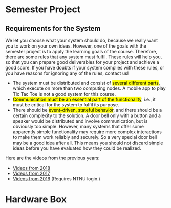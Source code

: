 # Semester Project

## Requirements for the System

We let you choose what your system should do, because we really want you to work on your own ideas. However, one of the goals with the semester project is to apply the learning goals of the course. Therefore, there are some rules that any system must fulfil. These rules will help you, so that you can prepare good deliverables for your project and achieve a good score. If you have doubts if your system complies with these rules, or you have reasons for ignoring any of the rules, contact us!

* The system must be distributed and consist of <mark>several different parts</mark>, which execute on more than two computing nodes. A mobile app to play Tic Tac Toe is not a good system for this course.
* <mark>Communication must be an essential part of the functionality</mark>, i.e., it must be critical for the system to fulfil its purpose.
* There should be <mark>event-driven, stateful behavior</mark>, and there should be a certain complexity to the solution. A door bell only with a button and a speaker would be distributed and involve communication, but is obviously too simple. However, many systems that offer some apparently simple functionality may require more complex interactions to make them work reliably and securely. So a very special door bell may be a good idea after all. This means you should not discard simple ideas before you have evaluated how they could be realized.

Here are the videos from the previous years:

* [Videos from 2018](videos-2018.html)
* [Videos from 2017](videos-2017.html)
* [Videos from 2016](https://mediasite.ntnu.no/Mediasite/Catalog/catalogs/ttm4115-studentvideoer-v16) (Requires NTNU login.)


# Hardware Box